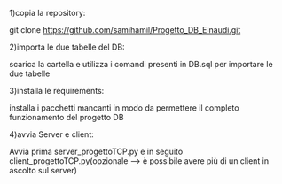 1)copia la repository:

git clone https://github.com/samihamil/Progetto_DB_Einaudi.git

2)importa le due tabelle del DB:

scarica la cartella e utilizza i comandi presenti in DB.sql per importare le due tabelle

3)installa le requirements:

installa i pacchetti mancanti in modo da permettere il completo funzionamento del progetto DB

4)avvia Server e client:

Avvia prima server_progettoTCP.py e in seguito client_progettoTCP.py(opzionale --> è possibile avere più di un client in ascolto sul server)

